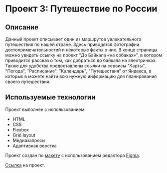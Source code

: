 # Проект 3: Путешествие по России

## Описание

Данный проект описывает один из маршрутов увлекательного путешествия по нашей стране. Здесь приводятся фотографии достопримечательностей и некоторые факты о них. В конце страницы можно увидеть ссылку на проект "До Байкала «на собаках»", в котором приводится рассказ о том, как добраться до байкала на электричках. Также для удобства предоставлены ссылки на сервисы "Карты", "Погода", "Расписание", "Календарь", "Путешествия" от Яндекса, в которых в можете найти всю нужную информацию для планирования своего путешествия.

## Используемые технологии

Проект выполнен с использованием:
* HTML
* CSS
* Flexbox
* Grid layout
* Медиазапросы
* Адаптивная верстка

Проект создан по [макету](https://www.figma.com/file/OyRWEjU6wBwRe1hapzQoLx/Sprint-3%3A-Russia-%2F-desktop-%2B-mobile) с использованием редактора
[Figma](https://www.figma.com).

[Ссылка](https://eugenegordievsky.github.io/russian-travel/index.html) на проект.

